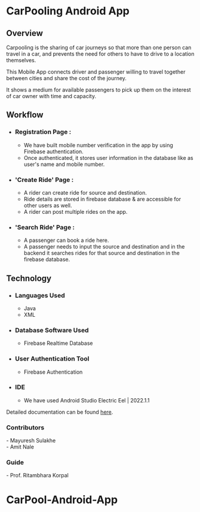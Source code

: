 
# CarPooling Android App

## Overview 
Carpooling is the sharing of car journeys so that more than one person can travel in a car, and prevents the need for others to have to drive to a location themselves.

This Mobile App connects driver and passenger willing to travel together between cities and share the cost of the journey.

It shows a medium for available passengers to pick up them on the interest of car owner with time and capacity.


## Workflow

* ### Registration Page :
    * We have built mobile number verification in the app by using Firebase authentication.
    * Once authenticated, it stores user information in the database like as user's name and mobile number.

* ### 'Create Ride' Page :
    * A rider can create ride for source and destination.
    * Ride details are stored in firebase database & are accessible for other users as well.
    * A rider can post multiple rides on the app.

* ### 'Search Ride' Page :
    * A passenger can book a ride here.
    * A passenger needs to input the source and destination and in the backend it searches rides for that source and destination in the firebase database.

## Technology

* ### Languages Used 
    * Java 
    * XML

* ### Database Software Used
    * Firebase Realtime Database

* ### User Authentication Tool
    * Firebase Authentication

* ### IDE
    * We have used Android Studio Electric Eel | 2022.1.1

Detailed documentation can be found [here](https://github.com/mayureshms/CarPool-Android-App).


### Contributors
\- Mayuresh Sulakhe \
\- Amit Nale

### Guide
\- Prof. Ritambhara Korpal



# CarPool-Android-App
